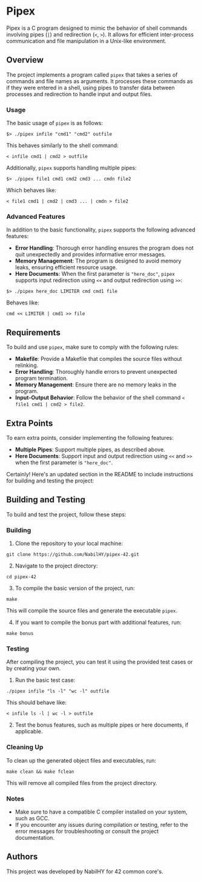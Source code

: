 # Pipex

Pipex is a C program designed to mimic the behavior of shell commands involving pipes (`|`) and redirection (`<`, `>`). It allows for efficient inter-process communication and file manipulation in a Unix-like environment.

## Overview

The project implements a program called `pipex` that takes a series of commands and file names as arguments. It processes these commands as if they were entered in a shell, using pipes to transfer data between processes and redirection to handle input and output files.

### Usage

The basic usage of `pipex` is as follows:

```
$> ./pipex infile "cmd1" "cmd2" outfile
```

This behaves similarly to the shell command:

```
< infile cmd1 | cmd2 > outfile
```

Additionally, `pipex` supports handling multiple pipes:

```
$> ./pipex file1 cmd1 cmd2 cmd3 ... cmdn file2
```

Which behaves like:

```
< file1 cmd1 | cmd2 | cmd3 ... | cmdn > file2
```

### Advanced Features

In addition to the basic functionality, `pipex` supports the following advanced features:

- **Error Handling**: Thorough error handling ensures the program does not quit unexpectedly and provides informative error messages.
- **Memory Management**: The program is designed to avoid memory leaks, ensuring efficient resource usage.
- **Here Documents**: When the first parameter is `"here_doc"`, `pipex` supports input redirection using `<<` and output redirection using `>>`:

```
$> ./pipex here_doc LIMITER cmd cmd1 file
```

Behaves like:

```
cmd << LIMITER | cmd1 >> file
```

## Requirements

To build and use `pipex`, make sure to comply with the following rules:

- **Makefile**: Provide a Makefile that compiles the source files without relinking.
- **Error Handling**: Thoroughly handle errors to prevent unexpected program termination.
- **Memory Management**: Ensure there are no memory leaks in the program.
- **Input-Output Behavior**: Follow the behavior of the shell command `< file1 cmd1 | cmd2 > file2`.

## Extra Points

To earn extra points, consider implementing the following features:

- **Multiple Pipes**: Support multiple pipes, as described above.
- **Here Documents**: Support input and output redirection using `<<` and `>>` when the first parameter is `"here_doc"`.


Certainly! Here's an updated section in the README to include instructions for building and testing the project:

## Building and Testing

To build and test the project, follow these steps:

### Building

1. Clone the repository to your local machine:

```
git clone https://github.com/NabilHY/pipex-42.git
```

2. Navigate to the project directory:

```
cd pipex-42
```

3. To compile the basic version of the project, run:

```
make
```

This will compile the source files and generate the executable `pipex`.

4. If you want to compile the bonus part with additional features, run:

```
make bonus
```

### Testing

After compiling the project, you can test it using the provided test cases or by creating your own.

1. Run the basic test case:

```
./pipex infile "ls -l" "wc -l" outfile
```

This should behave like:

```
< infile ls -l | wc -l > outfile
```

2. Test the bonus features, such as multiple pipes or here documents, if applicable.

### Cleaning Up

To clean up the generated object files and executables, run:

```
make clean && make fclean
```

This will remove all compiled files from the project directory.

### Notes

- Make sure to have a compatible C compiler installed on your system, such as GCC.
- If you encounter any issues during compilation or testing, refer to the error messages for troubleshooting or consult the project documentation.

## Authors

This project was developed by NabilHY for 42 common core's.

